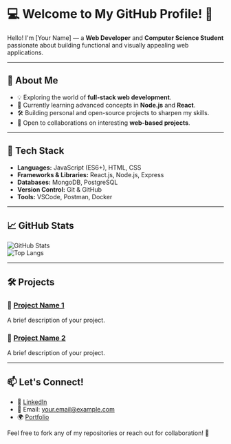 # 💻 Welcome to My GitHub Profile! 👋  

Hello! I'm [Your Name] — a **Web Developer** and **Computer Science Student** passionate about building functional and visually appealing web applications.

---

## 🚀 About Me
- 💡 Exploring the world of **full-stack web development**.  
- 🌱 Currently learning advanced concepts in **Node.js** and **React**.  
- 🛠️ Building personal and open-source projects to sharpen my skills.  
- 💬 Open to collaborations on interesting **web-based projects**.  

---

## 🔧 Tech Stack
- **Languages:** JavaScript (ES6+), HTML, CSS  
- **Frameworks & Libraries:** React.js, Node.js, Express  
- **Databases:** MongoDB, PostgreSQL  
- **Version Control:** Git & GitHub  
- **Tools:** VSCode, Postman, Docker  

---

## 📈 GitHub Stats  
![GitHub Stats](https://github-readme-stats.vercel.app/api?username=yourusername&show_icons=true&theme=radical)  
![Top Langs](https://github-readme-stats.vercel.app/api/top-langs/?username=yourusername&layout=compact&theme=radical)

---

## 🛠️ Projects
### 🌟 [Project Name 1](https://github.com/yourusername/project1)
A brief description of your project.

### 🌟 [Project Name 2](https://github.com/yourusername/project2)
A brief description of your project.

---

## 📫 Let's Connect!
- 🔗 [LinkedIn](https://www.linkedin.com/in/yourprofile/)  
- 📧 Email: your.email@example.com  
- 🌍 [Portfolio](https://yourportfolio.com)  

Feel free to fork any of my repositories or reach out for collaboration! 🚀
